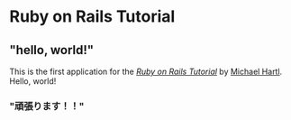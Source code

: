 # Ruby on Rails Tutorial

## "hello, world!"

This is the first application for the
[*Ruby on Rails Tutorial*](https://railstutorial.jp/)
by [Michael Hartl](https://www.michaelhartl.com/). Hello, world!

### "頑張ります！！"
